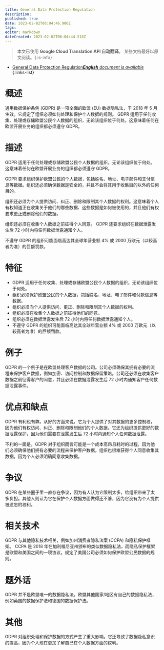 ```yaml
---
title: General Data Protection Regulation
description: 
published: true
date: 2023-02-02T06:04:46.906Z
tags: 
editor: markdown
dateCreated: 2023-02-02T06:04:44.518Z
---
```


> 本文已使用 **Google Cloud Translation API 自动翻译**。
某些文档最好以原文阅读。{.is-info}



- [General Data Protection Regulation***English** document is available*](/en/Knowledge-base/Dictionary/general-data-protection-regulation)
{.links-list}


# 概述
通用数据保护条例 (GDPR) 是一项全面的欧盟 (EU) 数据隐私法，于 2018 年 5 月生效。它规定了组织必须如何处理和保护个人数据的规则。 GDPR 适用于任何收集、处理或存储欧盟公民个人数据的组织，无论该组织位于何处。这意味着任何在欧盟开展业务的组织都必须遵守 GDPR。

# 描述
GDPR 适用于任何处理或存储欧盟公民个人数据的组织，无论该组织位于何处。这意味着任何在欧盟开展业务的组织都必须遵守 GDPR。

GDPR 要求组织保护欧盟公民的个人数据，包括姓名、地址、电子邮件和支付信息等数据。组织还必须确保数据是安全的，并且不会将其用于收集目的以外的任何目的。

组织还必须为个人提供访问、纠正、删除和限制其个人数据的权利。这意味着个人有权知道正在收集关于他们的哪些数据、这些数据是如何被使用的，并且他们有权要求更正或删除他们的数据。

组织还必须在收集个人数据之前征得个人同意。 GDPR 还要求组织在数据泄露发生后 72 小时内将任何数据泄露通知个人。

不遵守 GDPR 的组织可能面临高达其全球年营业额 4% 或 2000 万欧元（以较高者为准）的巨额罚款。

# 特征
* GDPR 适用于任何收集、处理或存储欧盟公民个人数据的组织，无论该组织位于何处。
* 组织必须保护欧盟公民的个人数据，包括姓名、地址、电子邮件和付款信息等数据。
* 组织必须向个人提供访问、更正、删除和限制其个人数据的权利。
* 组织必须在收集个人数据之前征得他们的同意。
* 组织必须在数据泄露发生后 72 小时内将任何数据泄露通知个人。
* 不遵守 GDPR 的组织可能面临高达其全球年营业额 4% 或 2000 万欧元（以较高者为准）的巨额罚款。

# 例子
GDPR 的一个例子是在欧盟处理客户数据的公司。公司必须确保其拥有必要的流程来保护客户数据，例如加密、访问控制和数据保留策略。公司还必须在收集客户数据之前征得客户的同意，并且必须在数据泄露发生后 72 小时内通知客户任何数据泄露事件。

# 优点和缺点
GDPR 有利也有弊。从好的方面来说，它为个人提供了对其数据的更多控制权，因为他们有权访问、纠正、删除和限制他们的个人数据。它还为组织提供更好的数据泄露保护，因为他们需要在泄露发生后 72 小时内通知个人任何数据泄露。

不利的一面是，GDPR 对于组织而言可能是一个成本高昂且耗时的过程，因为他们必须确保他们拥有必要的流程来保护客户数据。组织也很难获得个人同意收集其数据，因为个人必须明确同意收集数据。

# 争议
GDPR 在某些圈子里一直存在争议，因为有人认为它限制太多，给组织带来了太多负担。其他人则认为它在保护个人数据方面做得还不够，因为它没有为个人提供被遗忘的权利。

# 相关技术
GDPR 与其他隐私技术相关，例如加州消费者隐私法案 (CCPA) 和隐私保护框架。 CCPA 是 2018 年在加利福尼亚州颁布的类似数据隐私法，而隐私保护框架是欧盟和美国之间的一项协议，规定了美国公司必须如何保护欧盟公民数据的规则。

# 题外话
GDPR 并不是欧盟唯一的数据隐私法。欧盟其他国家/地区有自己的数据隐私法，例如英国的数据保护法和德国的数据保护法。

# 其他
GDPR 对组织处理和保护数据的方式产生了重大影响。它还导致了数据隐私意识的提高，因为个人现在更加了解自己在个人数据方面的权利。